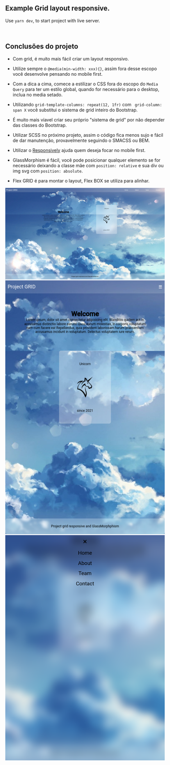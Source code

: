 ## Example Grid layout responsive.

Use `yarn dev`, to start project with live server. 

<br>

## Conclusões do projeto

- Com grid, é muito mais fácil criar um layout responsivo.

- Utilize sempre o `@media(min-width: xxx){}`, assim fora desse escopo você desenvolve pensando no mobile first.

- Com a dica a cima, comece a estilizar o CSS fora do escopo do `Media Query` para ter um estilo global, quando for necessário para o desktop, inclua no media setado.

- Utilizando `grid-template-columns: repeat(12, 1fr)` com ` grid-column: span X` você substitui o sistema de grid inteiro do Bootstrap.

- É muito mais víavel criar seu próprio "sistema de grid" por não depender das classes do Bootstrap.

- Utilizar SCSS no próximo projeto, assim o código fica menos sujo e fácil de dar manutenção, provavelmente seguindo o SMACSS ou BEM.

- Utilizar o [Responsively](https://responsively.app/) ajuda quem deseja focar no mobile first.

- GlassMorphism é fácil, você pode posicionar qualquer elemento se for necessário deixando a classe mãe com `position: relative` e sua div ou img svg com `position: absolute`.

- Flex GRID é para montar o layout, Flex BOX se utiliza para alinhar.

![mobile](./public/screenshots/desktop.png)
![mobile](./public/screenshots/mobile.png)
![mobile](./public/screenshots/menu.png)


